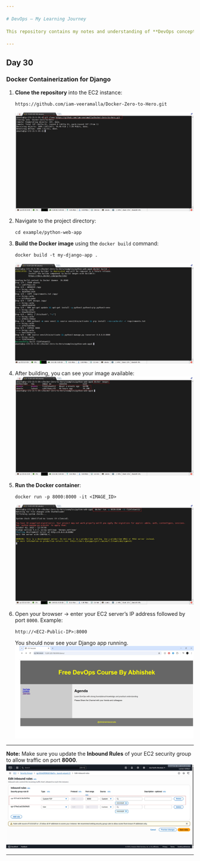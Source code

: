 ```yaml
---

# DevOps – My Learning Journey

This repository contains my notes and understanding of **DevOps concepts**.

---
```


## Day 30

### Docker Containerization for Django

1. **Clone the repository** into the EC2 instance:

   ```
   https://github.com/iam-veeramalla/Docker-Zero-to-Hero.git
   ```

   ![image alt](https://github.com/adhikarilaxman/DevOps-Journey/blob/d5e961d42858bd99d65248f88cf2c9c70a003bd2/Day30/Day30%2001.jpg)

2. Navigate to the project directory:

   ```
   cd example/python-web-app
   ```

3. **Build the Docker image** using the `docker build` command:

   ```
   docker build -t my-django-app .
   ```

   ![image alt](https://github.com/adhikarilaxman/DevOps-Journey/blob/d5e961d42858bd99d65248f88cf2c9c70a003bd2/Day30/Day30%2002.jpg)

4. After building, you can see your image available:
   ![image alt](https://github.com/adhikarilaxman/DevOps-Journey/blob/d5e961d42858bd99d65248f88cf2c9c70a003bd2/Day30/Day30%2003.jpg)

5. **Run the Docker container**:

   ```
   docker run -p 8000:8000 -it <IMAGE_ID>
   ```

   ![image alt](https://github.com/adhikarilaxman/DevOps-Journey/blob/d5e961d42858bd99d65248f88cf2c9c70a003bd2/Day30/Day30%2004.jpg)

6. Open your browser → enter your EC2 server’s IP address followed by port `8000`.
   Example:

   ```
   http://<EC2-Public-IP>:8000
   ```

   You should now see your Django app running.
   ![image alt](https://github.com/adhikarilaxman/DevOps-Journey/blob/d5e961d42858bd99d65248f88cf2c9c70a003bd2/Day30/Day30%2005.jpg)

---

**Note:**
Make sure you update the **Inbound Rules** of your EC2 security group to allow traffic on port **8000**.
![image alt](https://github.com/adhikarilaxman/DevOps-Journey/blob/d5e961d42858bd99d65248f88cf2c9c70a003bd2/Day30/Day30%2006.jpg)

---

